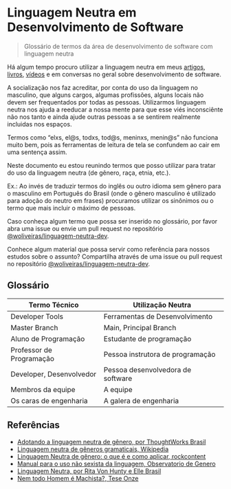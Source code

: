 # Linguagem Neutra em Desenvolvimento de Software

> Glossário de termos da área de desenvolvimento de software com linguagem neutra

Há algum tempo procuro utilizar a linguagem neutra em meus [artigos](http://woliveiras.com.br/), [livros](https://www.casadocodigo.com.br/search?type=product&q=william+oliveira), [vídeos](https://www.youtube.com/channel/UCpfj7hUnNu4NcIqmusFdp5Q) e em conversas no geral sobre desenvolvimento de software.

A socialização nos faz acreditar, por conta do uso da linguagem no masculino, que alguns cargos, algumas profissões, alguns locais não devem ser frequentados por todas as pessoas. Utilizarmos linguagem neutra nos ajuda a reeducar a nossa mente para que esse viés inconsciênte não nos tanto e ainda ajude outras pessoas a se sentirem realmente incluidas nos espaços.

Termos como “elxs, el@s, todxs, tod@s, meninxs, menin@s” não funciona muito bem, pois as ferramentas de leitura de tela se confundem ao cair em uma sentença assim.

Neste documento eu estou reunindo termos que posso utilizar para tratar do uso da linguagem neutra (de gênero, raça, etnia, etc.).

Ex.: Ao invés de traduzir termos do inglês ou outro idioma sem gênero para o masculino em Português do Brasil (onde o gênero masculino é utilizado para adoção do neutro em frases) procuramos utilizar os sinônimos ou o termo que mais incluir o máximo de pessoas.

Caso conheça algum termo que possa ser inserido no glossário, por favor abra uma issue ou envie um pull request no repositório [@woliveiras/linguagem-neutra-dev](https://github.com/woliveiras/linguagem-neutra-dev).

Conhece algum material que possa servir como referência para nossos estudos sobre o assunto? Compartilha através de uma issue ou pull request no repositório [@woliveiras/linguagem-neutra-dev](https://github.com/woliveiras/linguagem-neutra-dev).


## Glossário

| Termo Técnico | Utilização Neutra | 
| -- | -- |
| Developer Tools | Ferramentas de Desenvolvimento |
| Master Branch | Main, Principal Branch |
| Aluno de Programação | Estudante de programação |
| Professor de Programação | Pessoa instrutora de programação |
| Developer, Desenvolvedor | Pessoa desenvolvedora de software | 
| Membros da equipe | A equipe |
| Os caras de engenharia | A galera de engenharia |

## Referências

- [Adotando a linguagem neutra de gênero, por ThoughtWorks Brasil](https://medium.com/coragem/adotando-a-linguagem-neutra-de-g%C3%AAnero-e509e6e4e06c)
- [Linguagem neutra de gêneros gramaticais, Wikipedia](https://pt.wikipedia.org/wiki/Linguagem_neutra_de_g%C3%AAneros_gramaticais)
- [Linguagem Neutra de gênero: o que é e como aplicar, rockcontent](https://comunidade.rockcontent.com/linguagem-neutra-de-genero/)
- [Manual para o uso não sexista da linguagem, Observatorio de Genero](http://www.observatoriodegenero.gov.br/menu/publicacoes/outros-artigos-e-publicacoes/manual-para-o-uso-nao-sexista-da-linguagem)
- [Linguagem Neutra, por Rita Von Hunty e Elle Brasil](https://www.youtube.com/watch?v=WAzsxxMMlIM)
- [Nem todo Homem é Machista?, Tese Onze](https://www.youtube.com/watch?v=MdoJnJTEj88)
